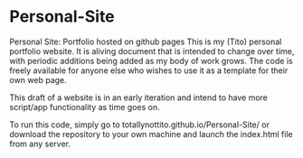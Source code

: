 # Personal-Site

Personal Site: Portfolio hosted on github pages
This is my (Tito) personal portfolio website. It is aliving document that is intended to change over time, with periodic additions being added as my body of work grows. The code is freely available for anyone else who wishes to use it as a template for their own web page.

This draft of a website is in an early iteration and intend to have more script/app functionality as time goes on.

To run this code, simply go to totallynottito.github.io/Personal-Site/ or download the repository to your own machine and launch the index.html file from any server.

